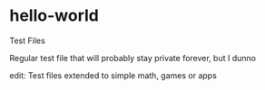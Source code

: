 # hello-world
Test Files

Regular test file that will probably stay private forever, but I dunno

edit: Test files extended to simple math, games or apps
